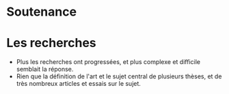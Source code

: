 # Soutenance



# Les recherches

* Plus les recherches ont progressées, et plus complexe et difficile semblait la réponse.
* Rien que la définition de l'art et le sujet central de plusieurs thèses, et de très nombreux articles et essais sur le sujet.
